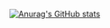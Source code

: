 [![Anurag's GitHub stats](https://github-readme-stats-orcin-psi-36.vercel.app/api?username=LinconlG)](https://github.com/LinconlG/github-readme-stats)
